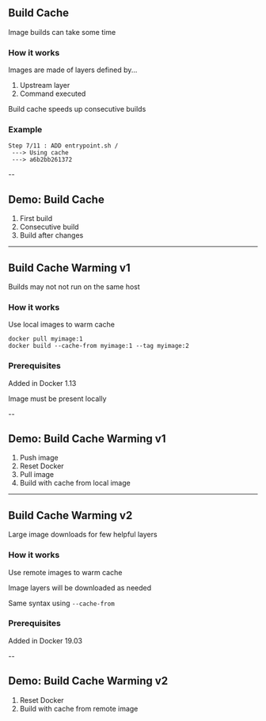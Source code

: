 ## Build Cache

Image builds can take some time

### How it works

Images are made of layers defined by...

1. Upstream layer
1. Command executed

Build cache speeds up consecutive builds

### Example

```
Step 7/11 : ADD entrypoint.sh /
 ---> Using cache
 ---> a6b2bb261372
```

--

## Demo: Build Cache

1. First build
1. Consecutive build
1. Build after changes

---

## Build Cache Warming v1

Builds may not not run on the same host

### How it works

Use local images to warm cache

```
docker pull myimage:1
docker build --cache-from myimage:1 --tag myimage:2
```

### Prerequisites

Added in Docker 1.13

Image must be present locally

--

## Demo: Build Cache Warming v1

1. Push image
1. Reset Docker
1. Pull image
1. Build with cache from local image

---

## Build Cache Warming v2

Large image downloads for few helpful layers

### How it works

Use remote images to warm cache

Image layers will be downloaded as needed

Same syntax using `--cache-from`

### Prerequisites

Added in Docker 19.03

--

## Demo: Build Cache Warming v2

1. Reset Docker
1. Build with cache from remote image